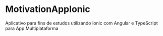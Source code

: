 # MotivationAppIonic
Aplicativo para fins de estudos utilizando Ionic com Angular e TypeScript para App Multiplataforma
